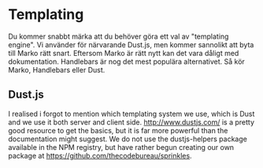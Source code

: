 # Templating

Du kommer snabbt märka att du behöver göra ett val av "templating engine". Vi
använder för närvarande Dust.js, men kommer sannolikt att byta till Marko rätt
snart. Eftersom Marko är rätt nytt kan det vara dåligt med dokumentation.
Handlebars är nog det mest populära alternativet. Så kör Marko, Handlebars
eller Dust.

## Dust.js

I realised i forgot to mention which templating system we use, which is Dust
and we use it both server and client side. <http://www.dustjs.com/> is a pretty
good resource to get the basics, but it is far more powerful than the
documentation might suggest. We do not use the dustjs-helpers package available
in the NPM registry, but have rather begun creating our own package at
<https://github.com/thecodebureau/sprinkles>.
